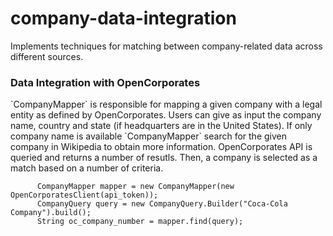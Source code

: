 # company-data-integration
Implements techniques for matching between company-related data across different sources.

<h3>Data Integration with OpenCorporates</h3>
`CompanyMapper` is responsible for mapping a given company with a legal entity as defined by OpenCorporates. Users can give as input the company name, country and state (if headquarters are in the United States). If only company name is available `CompanyMapper` search for the given company in Wikipedia to obtain more information. OpenCorporates API is queried and returns a number of resutls. Then, a company is selected as a match based on a number of criteria.

          CompanyMapper mapper = new CompanyMapper(new OpenCorporatesClient(api_token));
          CompanyQuery query = new CompanyQuery.Builder("Coca-Cola Company").build();
          String oc_company_number = mapper.find(query);
